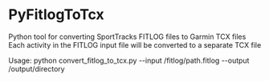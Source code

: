 # PyFitlogToTcx
Python tool for converting SportTracks FITLOG files to Garmin TCX files
Each activity in the FITLOG input file will be converted to a separate TCX file

Usage: python convert_fitlog_to_tcx.py --input /fitlog/path.fitlog --output /output/directory
